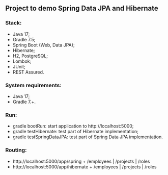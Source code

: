 ## Project to demo Spring Data JPA and Hibernate

### Stack:
- Java 17;
- Gradle 7.5;
- Spring Boot (Web, Data JPA);
- Hibernate;
- H2, PostgreSQL;
- Lombok;
- JUnit;
- REST Assured.

### System requirements:
- Java 17;
- Gradle 7.+.

### Run:
- gradle bootRun: start application to http://localhost:5000;
- gradle testHibernate: test part of Hibernate implementation;
- gradle testSpringDataJPA: test part of Spring Data JPA implementation.

### Routing:

- http://localhost:5000/app/spring  + /employees | /projects | /roles
- http://localhost:5000/app/hibernate + /employees | /projects | /roles